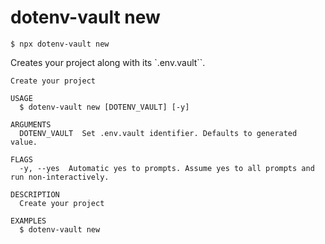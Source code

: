 # dotenv-vault new

`$ npx dotenv-vault new`

Creates your project along with its `.env.vault``.

```
Create your project

USAGE
  $ dotenv-vault new [DOTENV_VAULT] [-y]

ARGUMENTS
  DOTENV_VAULT  Set .env.vault identifier. Defaults to generated value.

FLAGS
  -y, --yes  Automatic yes to prompts. Assume yes to all prompts and run non-interactively.

DESCRIPTION
  Create your project

EXAMPLES
  $ dotenv-vault new
```
